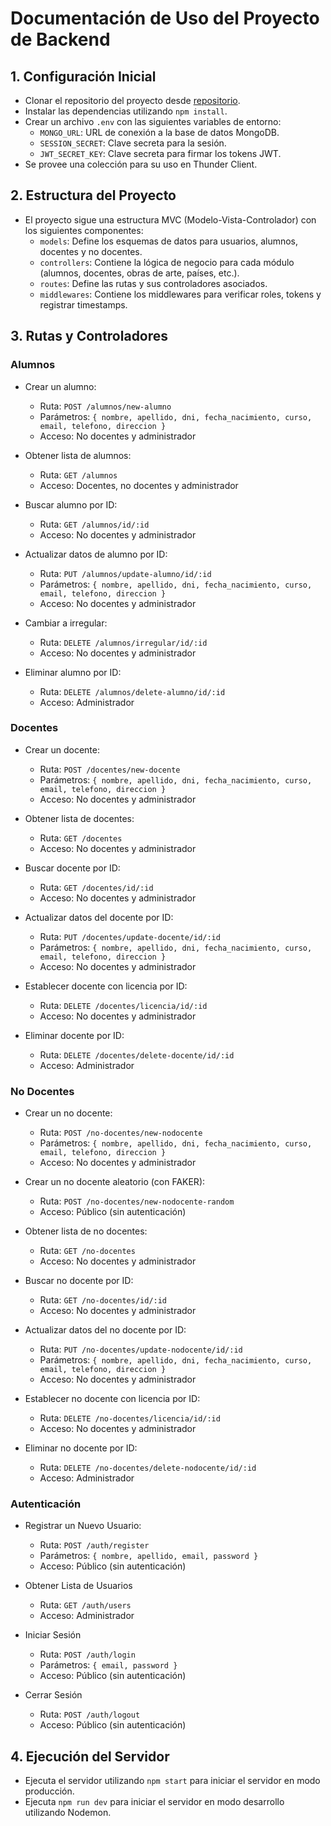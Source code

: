 # Documentación de Uso del Proyecto de Backend

## 1. Configuración Inicial

- Clonar el repositorio del proyecto desde [repositorio](https://github.com/damianhazrun/proyecto-backend-numen).
- Instalar las dependencias utilizando `npm install`.
- Crear un archivo `.env` con las siguientes variables de entorno:
    - `MONGO_URL`: URL de conexión a la base de datos MongoDB.
    - `SESSION_SECRET`: Clave secreta para la sesión.
    - `JWT_SECRET_KEY`: Clave secreta para firmar los tokens JWT.
- Se provee una colección para su uso en Thunder Client.

## 2. Estructura del Proyecto

- El proyecto sigue una estructura MVC (Modelo-Vista-Controlador) con los siguientes componentes:
    - `models`: Define los esquemas de datos para usuarios, alumnos, docentes y no docentes.
    - `controllers`: Contiene la lógica de negocio para cada módulo (alumnos, docentes, obras de arte, países, etc.).
    - `routes`: Define las rutas y sus controladores asociados.
    - `middlewares`: Contiene los middlewares para verificar roles, tokens y registrar timestamps.

## 3. Rutas y Controladores

### Alumnos

- Crear un alumno:
    - Ruta: `POST /alumnos/new-alumno`
    - Parámetros: `{ nombre, apellido, dni, fecha_nacimiento, curso, email, telefono, direccion }`
    - Acceso: No docentes y administrador

- Obtener lista de alumnos:
    - Ruta: `GET /alumnos`
    - Acceso: Docentes, no docentes y administrador

- Buscar alumno por ID:
    - Ruta: `GET /alumnos/id/:id`
    - Acceso: No docentes y administrador

- Actualizar datos de alumno por ID:
    - Ruta: `PUT /alumnos/update-alumno/id/:id`
    - Parámetros: `{ nombre, apellido, dni, fecha_nacimiento, curso, email, telefono, direccion }`
    - Acceso: No docentes y administrador

- Cambiar a irregular:
    - Ruta: `DELETE /alumnos/irregular/id/:id`
    - Acceso: No docentes y administrador

- Eliminar alumno por ID:
    - Ruta: `DELETE /alumnos/delete-alumno/id/:id`
    - Acceso: Administrador

### Docentes

- Crear un docente:
    - Ruta: `POST /docentes/new-docente`
    - Parámetros: `{ nombre, apellido, dni, fecha_nacimiento, curso, email, telefono, direccion }`
    - Acceso: No docentes y administrador

- Obtener lista de docentes:
    - Ruta: `GET /docentes`
    - Acceso: No docentes y administrador

- Buscar docente por ID:
    - Ruta: `GET /docentes/id/:id`
    - Acceso: No docentes y administrador

- Actualizar datos del docente por ID:
    - Ruta: `PUT /docentes/update-docente/id/:id`
    - Parámetros: `{ nombre, apellido, dni, fecha_nacimiento, curso, email, telefono, direccion }`
    - Acceso: No docentes y administrador

- Establecer docente con licencia por ID:
    - Ruta: `DELETE /docentes/licencia/id/:id`
    - Acceso: No docentes y administrador

- Eliminar docente por ID:
    - Ruta: `DELETE /docentes/delete-docente/id/:id`
    - Acceso: Administrador

### No Docentes

- Crear un no docente:
    - Ruta: `POST /no-docentes/new-nodocente`
    - Parámetros: `{ nombre, apellido, dni, fecha_nacimiento, curso, email, telefono, direccion }`
    - Acceso: No docentes y administrador

- Crear un no docente aleatorio (con FAKER):
    - Ruta: `POST /no-docentes/new-nodocente-random`
    - Acceso: Público (sin autenticación)

- Obtener lista de no docentes:
    - Ruta: `GET /no-docentes`
    - Acceso: No docentes y administrador

- Buscar no docente por ID:
    - Ruta: `GET /no-docentes/id/:id`
    - Acceso: No docentes y administrador

- Actualizar datos del no docente por ID:
    - Ruta: `PUT /no-docentes/update-nodocente/id/:id`
    - Parámetros: `{ nombre, apellido, dni, fecha_nacimiento, curso, email, telefono, direccion }`
    - Acceso: No docentes y administrador

- Establecer no docente con licencia por ID:
    - Ruta: `DELETE /no-docentes/licencia/id/:id`
    - Acceso: No docentes y administrador

- Eliminar no docente por ID:
    - Ruta: `DELETE /no-docentes/delete-nodocente/id/:id`
    - Acceso: Administrador


### Autenticación

- Registrar un Nuevo Usuario:
    - Ruta: `POST /auth/register`
    - Parámetros: `{ nombre, apellido, email, password }`
    - Acceso: Público (sin autenticación)

- Obtener Lista de Usuarios
    - Ruta: `GET /auth/users`
    - Acceso: Administrador

- Iniciar Sesión
    - Ruta: `POST /auth/login`
    - Parámetros: `{ email, password }`
    - Acceso: Público (sin autenticación)

- Cerrar Sesión
    - Ruta: `POST /auth/logout`
    - Acceso: Público (sin autenticación)

## 4. Ejecución del Servidor

- Ejecuta el servidor utilizando `npm start` para iniciar el servidor en modo producción.
- Ejecuta `npm run dev` para iniciar el servidor en modo desarrollo utilizando Nodemon.


